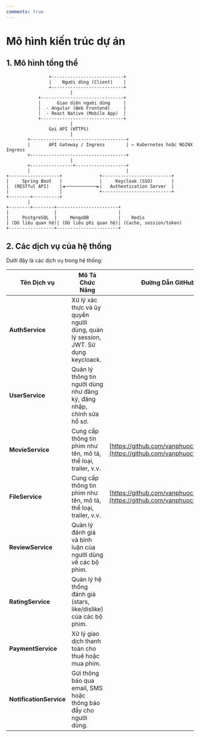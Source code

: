 ```yaml
---
comments: true
---
```

# Mô hình kiến trúc dự án
## 1. Mô hình tổng thể

                    +---------------------------+
                    |    Người dùng (Client)    |
                    +---------------------------+
                            |
                +-------------------------------+
                |      Giao diện người dùng     |
                |  - Angular (Web Frontend)     |
                |  - React Native (Mobile App)  |
                +-------------------------------+
                            |
                    Gọi API (HTTPS)
                            |
            +------------------------------------+
            |       API Gateway / Ingress        | ← Kubernetes hoặc NGINX Ingress
            +------------------------------------+
                            |
            +----------------+-------------------+
            |                                    |
    +-------------------+              +--------------------------+
    |     Spring Boot   |              |     Keycloak (SSO)       |
    |  (RESTful API)    |◄────────────►|   Authentication Server  |
    |                   |              +--------------------------+
    +--------+----------+
            |
    +--------+--------+-----------------------+
    |                 |                       |
    |     PostgreSQL  |     MongoDB           |    Redis
    | (Dữ liệu quan hệ)| (Dữ liệu phi quan hệ)| (Cache, session/token)
    +-----------------+-----------------------+

## 2. Các dịch vụ của hệ thống

Dưới đây là các dịch vụ trong hệ thống:

| Tên Dịch vụ         | Mô Tả Chức Năng                                                | Đường Dẫn GitHub                                         |
|---------------------|---------------------------------------------------------------|---------------------------------------------------------|
| **AuthService**      | Xử lý xác thực và ủy quyền người dùng, quản lý session, JWT. Sử dụng keycloack.  |  |
| **UserService**      | Quản lý thông tin người dùng như đăng ký, đăng nhập, chỉnh sửa hồ sơ. |  |
| **MovieService**     | Cung cấp thông tin phim như tên, mô tả, thể loại, trailer, v.v.  | [https://github.com/vanphuoc9/movie.git](https://github.com/vanphuoc9/movie.git) |
| **FileService**     | Cung cấp thông tin phim như tên, mô tả, thể loại, trailer, v.v.  | [https://github.com/vanphuoc9/file.git](https://github.com/vanphuoc9/file.git) |
| **ReviewService**    | Quản lý đánh giá và bình luận của người dùng về các bộ phim.    |  |
| **RatingService**    | Quản lý hệ thống đánh giá (stars, like/dislike) của các bộ phim. |  |
| **PaymentService**   | Xử lý giao dịch thanh toán cho thuê hoặc mua phim.             |  |
| **NotificationService** | Gửi thông báo qua email, SMS hoặc thông báo đẩy cho người dùng. | |
